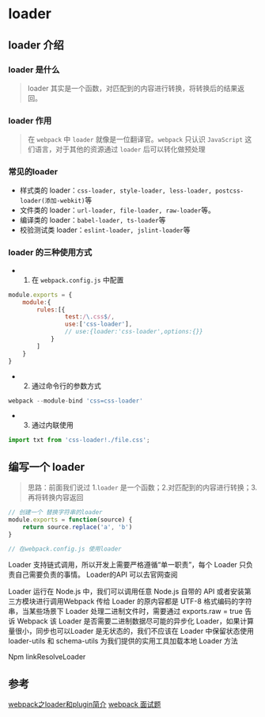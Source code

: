 # loader
## loader 介绍
### loader 是什么
> loader 其实是一个函数，对匹配到的内容进行转换，将转换后的结果返回。

### loader 作用
> 在 `webpack` 中 `loader` 就像是一位翻译官。`webpack` 只认识 `JavaScript` 这们语言，对于其他的资源通过 `loader` 后可以转化做预处理


### 常见的loader
* 样式类的 loader：`css-loader, style-loader, less-loader, postcss-loader(添加-webkit)`等
* 文件类的 loader：`url-loader, file-loader, raw-loader`等。
* 编译类的 loader：`babel-loader, ts-loader`等
* 校验测试类 loader：`eslint-loader, jslint-loader`等


### loader 的三种使用方式
* 1. 在 `webpack.config.js` 中配置
``` js
module.exports = {
    module:{
        rules:[{
                test:/\.css$/,
                use:['css-loader'],
                // use:{loader:'css-loader',options:{}}
            }
        ]
    }
}
```
* 2. 通过命令行的参数方式
``` js
webpack --module-bind 'css=css-loader'
```
* 3. 通过内联使用
``` js
import txt from 'css-loader!./file.css';
```


## 编写一个 loader
> 思路：前面我们说过 1.`loader` 是一个函数；2.对匹配到的内容进行转换；3.再将转换内容返回
``` js
// 创建一个 替换字符串的loader
module.exports = function(source) {
    return source.replace('a', 'b')
}

// 在webpack.config.js 使用loader

```



Loader 支持链式调用，所以开发上需要严格遵循“单一职责”，每个 Loader 只负责自己需要负责的事情。
Loader的API 可以去官网查阅

Loader 运行在 Node.js 中，我们可以调用任意 Node.js 自带的 API 或者安装第三方模块进行调用Webpack 传给 Loader 的原内容都是 UTF-8 格式编码的字符串，当某些场景下 Loader 处理二进制文件时，需要通过 exports.raw = true 告诉 Webpack 该 Loader 是否需要二进制数据尽可能的异步化 Loader，如果计算量很小，同步也可以Loader 是无状态的，我们不应该在 Loader 中保留状态使用 loader-utils 和 schema-utils 为我们提供的实用工具加载本地 Loader 方法

Npm linkResolveLoader


## 参考
[webpack之loader和plugin简介](https://zhuanlan.zhihu.com/p/28245984)
[webpack 面试题](https://juejin.cn/post/6844904094281236487#heading-17)

